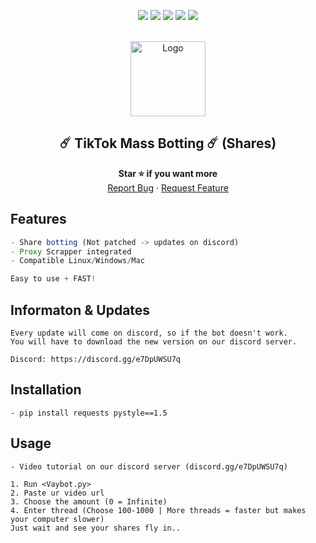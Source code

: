 <div id="top"></div>
<p align="center">
  <img src="https://img.shields.io/github/contributors/vay1300/TikTokMassBotting.svg?style=for-the-badge"/>
  <img src="https://img.shields.io/github/forks/vay1300/TikTokMassBotting.svg?style=for-the-badge"/>
  <img src="https://img.shields.io/github/stars/vay1300/TikTokMassBotting.svg?style=for-the-badge"/>
  <img src="https://img.shields.io/github/issues/vay1300/TikTokMassBotting.svg?style=for-the-badge"/>
  <img src="https://img.shields.io/github/license/vay1300/TikTokMassBotting.svg?style=for-the-badge"/>
</p>

<br/>
<div align="center">
 <a href="https://github.com/vay1300/TikTokMassBotting">
   <img src="https://lf16-tiktok-web.ttwstatic.com/obj/tiktok-web-common-sg/mtact/static/images/logo_144c91a.png" alt="Logo" width="120" height="120">
 </a>
  
  <h2 align="center">☄️ TikTok Mass Botting ☄️ (Shares)</h3>
    <b>Star ⭐ if you want more</b><br>
   <a href="https://github.com/vay1300/TikTokMassBotting/issues">Report Bug</a>
   ·
   <a href="https://github.com/vay1300/TikTokMassBotting/issues">Request Feature</a>
</div>

## Features
```js
- Share botting (Not patched -> updates on discord)
- Proxy Scrapper integrated
- Compatible Linux/Windows/Mac

Easy to use + FAST!
```

## Informaton & Updates
```
Every update will come on discord, so if the bot doesn't work. 
You will have to download the new version on our discord server.

Discord: https://discord.gg/e7DpUWSU7q
```
## Installation
```
- pip install requests pystyle==1.5
```

## Usage
```
- Video tutorial on our discord server (discord.gg/e7DpUWSU7q)

1. Run <Vaybot.py>
2. Paste ur video url
3. Choose the amount (0 = Infinite)
4. Enter thread (Choose 100-1000 | More threads = faster but makes your computer slower)
Just wait and see your shares fly in..
```
